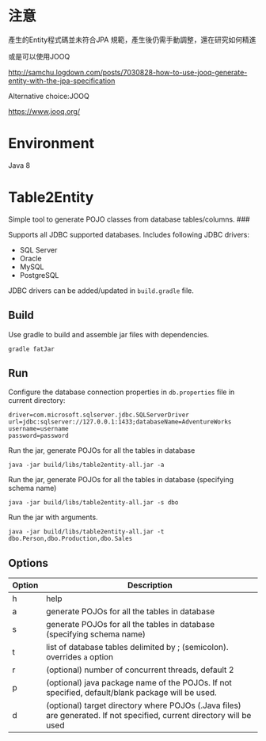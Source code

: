 # 注意
產生的Entity程式碼並未符合JPA 規範，產生後仍需手動調整，還在研究如何精進

或是可以使用JOOQ

http://samchu.logdown.com/posts/7030828-how-to-use-jooq-generate-entity-with-the-jpa-specification

Alternative choice:JOOQ

https://www.jooq.org/

# Environment

Java 8

# Table2Entity

Simple tool to generate POJO classes from database tables/columns. ###

Supports all JDBC supported databases. Includes following JDBC drivers: 
- SQL Server
- Oracle 
- MySQL 
- PostgreSQL 

JDBC drivers can be added/updated in `build.gradle` file. 

## Build

Use gradle to build and assemble jar files with dependencies. 
```
gradle fatJar
```

## Run

Configure the database connection properties in `db.properties` file in current directory: 

```
driver=com.microsoft.sqlserver.jdbc.SQLServerDriver
url=jdbc:sqlserver://127.0.0.1:1433;databaseName=AdventureWorks
username=username
password=password
```

Run the jar, generate POJOs for all the tables in database 
```
java -jar build/libs/table2entity-all.jar -a
```

Run the jar, generate POJOs for all the tables in database (specifying schema name) 
```
java -jar build/libs/table2entity-all.jar -s dbo
```

Run the jar with arguments. 
```
java -jar build/libs/table2entity-all.jar -t dbo.Person,dbo.Production,dbo.Sales
```

## Options 

Option | Description
-------|------------
h | help 
a | generate POJOs for all the tables in database  
s | generate POJOs for all the tables in database (specifying schema name)
t | list of database tables delimited by ; (semicolon). overrides `a` option 
r | (optional) number of concurrent threads, default 2
p | (optional) java package name of the POJOs. If not specified, default/blank package will be used. 
d | (optional) target directory where POJOs (.Java files) are generated. If not specified, current directory will be used 
